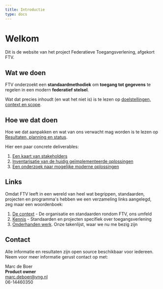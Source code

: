 ```yaml
---
title: Introductie
type: docs
---
```


# Welkom

Dit is de website van het project Federatieve Toegangsverlening, afgekort FTV.

## Wat we doen
FTV onderzoekt een **standaardmethodiek** om **toegang tot gegevens** te regelen in een modern **federatief stelsel**. 

Wat dat precies inhoudt (en wat het niet is) is te lezen op [doelstellingen, context en scope](docs/2.doelstellingen).

## Hoe we dat doen
Hoe we dat aanpakken en wat van ons verwacht mag worden is te lezen op [Resultaten, planning en status](docs/4.resultaten).

Hier een paar concrete deliverables:
1.	[Een kaart van stakeholders](docs/4.resultaten/1.stakeholders)
2.	[Inventarisatie van de huidig ge&iuml;mplementeerde oplossingen](docs/4.resultaten/2.huidige_oplossingen)
3.	[Een onderzoek naar mogelijke moderne oplossingen](docs/4.resultaten/3.moderne_oplossingsrichtingen)

## Links
Omdat FTV leeft in een wereld van heel wat begrippen, standaarden, projecten en programma's hebben we een verzameling
links aangelegd, zeg maar een woordenboek:
1. [De context](docs/4.resultaten/4.links/context) - De organisatie en standaarden rondom FTV, ons umfeld
2. [Kennis](docs/4.resultaten/4.links/pbac) - Standaarden en projecten specifiek over toegangsverlening
3. [Onderhanden werk](docs/6.onderhanden_werk/_index). Onze takenlijst, waar we nu me bezig zijn

## Contact

Alle informatie en resultaten zijn open source beschikbaar voor iedereen. 
Neem voor meer informatie gerust contact op met:

Marc de Boer  
**Product owner**  
[marc.deboer@vng.nl](mailto:marc.deboer@vng.nl)  
06-14460350
